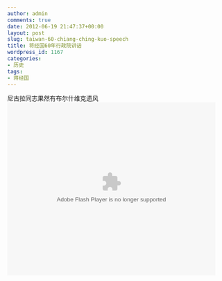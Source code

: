 ```yaml
---
author: admin
comments: true
date: 2012-06-19 21:47:37+00:00
layout: post
slug: taiwan-60-chiang-ching-kuo-speech
title: 蒋经国60年行政院讲话
wordpress_id: 1167
categories:
- 历史
tags:
- 蒋经国
---
```


尼古拉同志果然有布尔什维克遗风
<embed src="http://www.tudou.com/v/nE938JbRQFU/&resourceId=0_05_05_99&bid=05/v.swf" type="application/x-shockwave-flash" allowscriptaccess="always" allowfullscreen="true" wmode="opaque" width="480" height="400"></embed>
